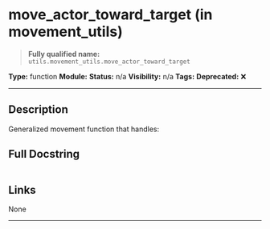 # move_actor_toward_target (in movement_utils)
> **Fully qualified name:** `utils.movement_utils.move_actor_toward_target`

**Type:** function
**Module:** 
**Status:** n/a
**Visibility:** n/a
**Tags:** 
**Deprecated:** ❌

---

## Description
Generalized movement function that handles:

## Full Docstring
```

```

## Links
None

---

